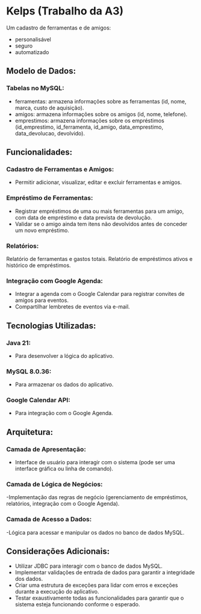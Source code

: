 # Kelps (Trabalho da A3)
Um cadastro de ferramentas  e de amigos:
- personalisável
- seguro
- automatizado

##

## Modelo de Dados:
### Tabelas no MySQL:
- ferramentas: armazena informações sobre as ferramentas (id, nome, marca, custo de aquisição).
- amigos: armazena informações sobre os amigos (id, nome, telefone).
- emprestimos: armazena informações sobre os empréstimos (id_emprestimo, id_ferramenta, id_amigo, data_emprestimo, data_devolucao, devolvido).
## Funcionalidades:
### Cadastro de Ferramentas e Amigos:

- Permitir adicionar, visualizar, editar e excluir ferramentas e amigos.
### Empréstimo de Ferramentas:

- Registrar empréstimos de uma ou mais ferramentas para um amigo, com data de empréstimo e data prevista de devolução.
- Validar se o amigo ainda tem itens não devolvidos antes de conceder um novo empréstimo.
### Relatórios:

Relatório de ferramentas e gastos totais.
Relatório de empréstimos ativos e histórico de empréstimos.
### Integração com Google Agenda:

- Integrar a agenda com o Google Calendar para registrar convites de amigos para eventos.
- Compartilhar lembretes de eventos via e-mail.
## Tecnologias Utilizadas:
### Java 21:

- Para desenvolver a lógica do aplicativo.
### MySQL 8.0.36:

- Para armazenar os dados do aplicativo.
### Google Calendar API:

- Para integração com o Google Agenda.
## Arquitetura:
### Camada de Apresentação:

- Interface de usuário para interagir com o sistema (pode ser uma interface gráfica ou linha de comando).
### Camada de Lógica de Negócios:

-Implementação das regras de negócio (gerenciamento de empréstimos, relatórios, integração com o Google Agenda).
### Camada de Acesso a Dados:

-Lógica para acessar e manipular os dados no banco de dados MySQL.
## Considerações Adicionais:
- Utilizar JDBC para interagir com o banco de dados MySQL.
- Implementar validações de entrada de dados para garantir a integridade dos dados.
- Criar uma estrutura de exceções para lidar com erros e exceções durante a execução do aplicativo.
- Testar exaustivamente todas as funcionalidades para garantir que o sistema esteja funcionando conforme o esperado.
